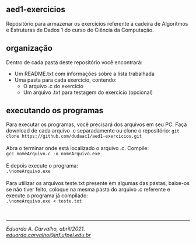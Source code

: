 ## aed1-exercicios
Repositório para armazenar os exercícios referente a cadeira de Algoritmos e Estruturas de Dados 1 do curso de Ciência da Computação.

## organização
Dentro de cada pasta deste repositório você encontrará:
- Um README.txt com informações sobre a lista trabalhada
- Uma pasta para cada exercício, contendo:
  - O arquivo .c do exercício
  - Um arquivo .txt para testagem do exercício (opcional)
 
## executando os programas
Para executar os programas, você precisará dos arquivos em seu PC. Faça download de cada arquivo .c separadamente ou clone o repositório:
`git clone https://github.com/dudaac1/aed1-exercicios.git`<br><br>
Abra o terminar onde está localizado o arquivo .c. Compile:<br>
`gcc nomeArquivo.c -o nomeArquivo.exe`<br><br>
E depois execute o programa:<br>
`.\nomeArquivo.exe`<br><br>
Para utilizar os arquivos teste.txt presente em algumas das pastas, baixe-os se não tiver feito, coloque na mesma pasta do arquivo .c referente e execute o programa já compilado:<br>
`.\nomeArquivo.exe < teste.txt`<br>

<br>

---
*Eduarda A. Carvalho, abril/2021.<br>
eduarda.carvalho@inf.ufpel.edu.br*
